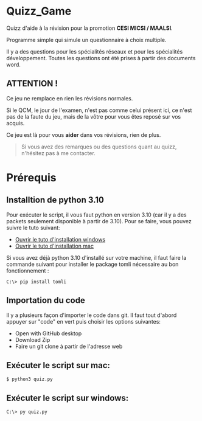 # Quizz_Game

Quizz d'aide à la révision pour la promotion <b>CESI MICSI / MAALSI</b>.

Programme simple qui simule un questionnaire à choix multiple. 

Il y a des questions pour les spécialités réseaux et pour les spécialités développement. Toutes les questions ont été prises à partir des documents word.

## ATTENTION !

Ce jeu ne remplace en rien les révisions normales. 

Si le QCM, le jour de l'examen, n'est pas comme celui présent ici, ce n'est pas de la faute du jeu, mais de la vôtre pour vous êtes reposé sur vos acquis.

Ce jeu est là pour vous **aider** dans vos révisions, rien de plus. 

>Si vous avez des remarques ou des questions quant au quizz, n'hésitez pas à me contacter.

# Prérequis
## Installtion de python 3.10
Pour exécuter le script, il vous faut python en version 3.10 (car il y a des packets seulement disponible à partir de 3.10). 
Pour se faire, vous pouvez suivre le tuto suivant:
* [Ouvrir le tuto d'installation windows](https://docs.python.org/fr/3/using/windows.html)
* [Ouvrir le tuto d'installation mac](https://installvirtual.com/how-to-install-python-3-10-on-mac-using-brew/)

Si vous avez déjà python 3.10 d'installé sur votre machine, il faut faire la commande suivant pour installer le package tomli nécessaire au bon fonctionnement :
<pre><code>C:\> pip install tomli</code></pre>

## Importation du code
Il y a plusieurs façon d'importer le code dans git. Il faut tout d'abord appuyer sur "code" en vert puis choisir les options suivantes: 
* Open with GitHub desktop
* Download Zip
* Faire un git clone à partir de l'adresse web

## Exécuter le script sur mac:
<pre><code>$ python3 quiz.py</code></pre>

## Exécuter le script sur windows:
<pre><code>C:\> py quiz.py</code></pre>
